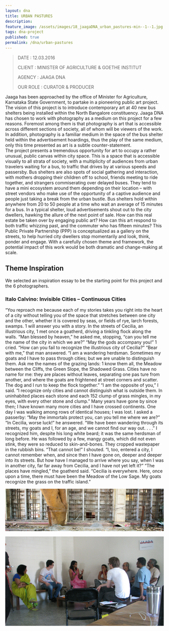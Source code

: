 ```yaml
---
layout: dna
title: URBAN PASTURES
description:
feature_image: /assets/images/18_jaagaDNA_urban_pastures-min--1--1.jpg
tags: dna-project
published: true
permalink: /dna/urban-pastures
---
```


<div class="kg-card-markdown"><blockquote>
<p>DATE : 12.03.2016</p>
<p>CLIENT : MINISTER OF AGRICULTURE &amp; GOETHE INSTITUT</p>
<p>AGENCY : JAAGA DNA</p>
<p>OUR ROLE : CURATOR &amp; PRODUCER</p>
</blockquote>
<p>Jaaga has been approached by the office of Minister for Agriculture, Karnataka State Government, to partake in a pioneering public art project. The vision of this project is to introduce contemporary art at 40 new bus shelters being installed within the North Bangalore constituency. Jaaga DNA has chosen to work with photography as a medium on this project for a few reasons. Foremost among them is that photography is art that is accessible across different sections of society, all of whom will be viewers of the work. In addition, photography is a familiar medium in the space of the bus shelter held within the advertisement hoardings, thus the play of the same medium, only this time presented as art is a subtle counter-statement.<br>
The project presents a tremendous opportunity for art to occupy a rather unusual, public canvas within city space. This is a space that is accessible visually to all strata of society, with a multiplicity of audiences from urban travelers waiting for a bus, to traffic that drives by at various speeds and passersby. Bus shelters are also spots of social gathering and interaction, with mothers dropping their children off to school, friends meeting to ride together, and strangers commiserating over delayed buses. They tend to have a mini ecosystem around them depending on their location – with street vendors who make use of the opportunity of a captive audience and people just taking a break from the urban bustle. Bus shelters hold within anywhere from 20 to 50 people at a time who wait an average of 15 minutes for a bus. In a typical shelter, loud advertisements shout out to the city dwellers, hawking the allure of the next point of sale. How can this real estate be taken over by engaging public art? How can this art respond to both traffic whizzing past, and the commuter who has fifteen minutes? This Public Private Partnership (PPP) is conceptualized as a gallery on the streets, to help hurried city dwellers stop momentarily and look, think, ponder and engage. With a carefully chosen theme and framework, the potential impact of this work would be both dramatic and change-making at scale.</p>
<h2 id="themeinspiration">Theme Inspiration</h2>
<p>We selected an inspiration essay to be the starting point for this project and the 6 photographers.</p>
<h3 id="italocalvinoinvisiblecitiescontinuouscities">Italo Calvino: Invisible Cities – Continuous Cities</h3>
<p>“You reproach me because each of my stories takes you right into the heart of a city without telling you of the space that stretches between one city and the other, whether it is covered by seas, or fields of rye, larch forests, swamps. 1 will answer you with a story. In the streets of Cecilia, an illustrious city, 1 met once a goatherd, driving a tinkling flock along the walls. “Man blessed by heaven,” he asked me, stopping, “can you tell me the name of the city in which we are?” “May the gods accompany you!” 1 cried. “How can you fail to recognize the illustrious city of Cecilia?” “Bear with me,” that man answered. “I am a wandering herdsman. Sometimes my goats and I have to pass through cities; but we are unable to distinguish them. Ask me the names of the grazing lands: 1 know them all, the Meadow between the Cliffs, the Green Slope, the Shadowed Grass. Cities have no name for me: they are places without leaves, separating one pas ture from another, and where the goats are frightened at street corners and scatter. The dog and I run to keep the flock together.” “I am the opposite of you,” I said. “I recognize only cities and cannot distinguish what is outside them. In uninhabited places each stone and each 152 clump of grass mingles, in my eyes, with every other stone and clump.” Many years have gone by since then; I have known many more cities and I have crossed continents. One day I was walking among rows of identical houses; I was lost. I asked a passerby: “May the immortals protect you, can you tell me where we are?” “In Cecilia, worse luck!” he answered. “We have been wandering through its streets, my goats and I, for an age, and we cannot find our way out. . . .” I recognized him, despite his long white beard; it was the same herdsman of long before. He was followed by a few, mangy goats, which did not even stink, they were so reduced to skin-and-bones. They cropped wastepaper in the rubbish bins. “That cannot be!” I shouted. “I, too, entered a city, I cannot remember when, and since then I have gone on, deeper and deeper into its streets. But how have I managed to arrive where you say, when I was in another city, far far away from Cecilia, and I have not yet left it?” “The places have mingled,” the goatherd said. “Cecilia is everywhere. Here, once upon a time, there must have been the Meadow of the Low Sage. My goats recognize the grass on the traffic island.”</p>
<p><img src="/assets/images/18_jaagaDNA_urban_pastures-min--1-.jpg" alt="18_jaagaDNA_urban_pastures-min--1-"></p>
<p><img src="/assets/images/Jaaga_DNA_UrbanPastures.jpg" alt="Jaaga_DNA_UrbanPastures"></p>
</div>